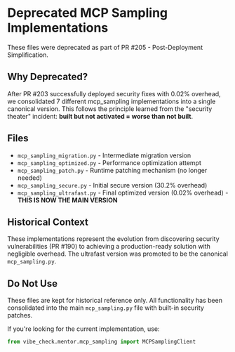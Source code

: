 # Deprecated MCP Sampling Implementations

These files were deprecated as part of PR #205 - Post-Deployment Simplification.

## Why Deprecated?

After PR #203 successfully deployed security fixes with 0.02% overhead, we consolidated 7 different mcp_sampling implementations into a single canonical version. This follows the principle learned from the "security theater" incident: **built but not activated = worse than not built**.

## Files

- `mcp_sampling_migration.py` - Intermediate migration version
- `mcp_sampling_optimized.py` - Performance optimization attempt
- `mcp_sampling_patch.py` - Runtime patching mechanism (no longer needed)
- `mcp_sampling_secure.py` - Initial secure version (30.2% overhead)
- `mcp_sampling_ultrafast.py` - Final optimized version (0.02% overhead) - **THIS IS NOW THE MAIN VERSION**

## Historical Context

These implementations represent the evolution from discovering security vulnerabilities (PR #190) to achieving a production-ready solution with negligible overhead. The ultrafast version was promoted to be the canonical `mcp_sampling.py`.

## Do Not Use

These files are kept for historical reference only. All functionality has been consolidated into the main `mcp_sampling.py` file with built-in security patches.

If you're looking for the current implementation, use:
```python
from vibe_check.mentor.mcp_sampling import MCPSamplingClient
```